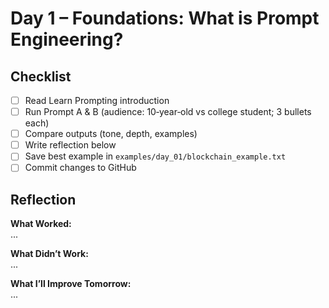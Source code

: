 # Day 1 – Foundations: What is Prompt Engineering?

## Checklist
- [ ] Read Learn Prompting introduction
- [ ] Run Prompt A & B (audience: 10‑year‑old vs college student; 3 bullets each)
- [ ] Compare outputs (tone, depth, examples)
- [ ] Write reflection below
- [ ] Save best example in `examples/day_01/blockchain_example.txt`
- [ ] Commit changes to GitHub

## Reflection
**What Worked:**  
...

**What Didn’t Work:**  
...

**What I’ll Improve Tomorrow:**  
...
